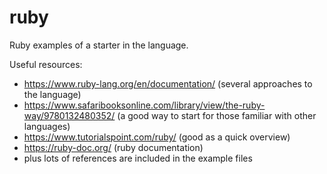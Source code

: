 # ruby
Ruby examples of a starter in the language.

Useful resources:
* https://www.ruby-lang.org/en/documentation/ (several approaches to the language)
* https://www.safaribooksonline.com/library/view/the-ruby-way/9780132480352/ (a good way to start for those familiar with other languages)
* https://www.tutorialspoint.com/ruby/ (good as a quick overview)
* https://ruby-doc.org/ (ruby documentation)
* plus lots of references are included in the example files
